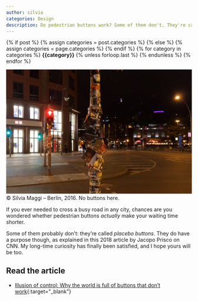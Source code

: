 ```yaml
---
author: silvia
categories: Design
description: Do pedestrian buttons work? Some of them don't. They're called placebo buttons. Read about their purpose.
---
```

<div class="post-categories">
  {% if post %}
    {% assign categories = post.categories %}
  {% else %}
    {% assign categories = page.categories %}
  {% endif %}
  {% for category in categories %}
  <strong>{{category}}</strong>
  {% unless forloop.last %}&nbsp;{% endunless %}
  {% endfor %}
</div>

![The purpose of placebo buttons](/assets/images/berlin-night-silviamaggi.webp)
© Silvia Maggi – Berlin, 2016. No buttons here.

If you ever needed to cross a busy road in any city, chances are you wondered whether pedestrian buttons _actually_ make your waiting time shorter.

Some of them probably don’t: they’re called _placebo buttons_. They do have a purpose though, as explained in this 2018 article by Jacopo Prisco on CNN. My long-time curiosity has finally been satisfied, and I hope yours will be too.

## Read the article

* [Illusion of control: Why the world is full of buttons that don’t work](https://edition.cnn.com/style/article/placebo-buttons-design/index.html){:target="_blank"}
